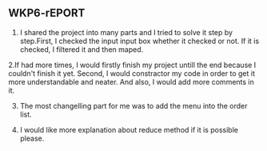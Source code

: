 ##  WKP6-rEPORT

1. I shared the project into many parts and I tried to solve it step by step.First, I checked the input input box whether it checked or not. If it is checked, I filtered it and then maped.

2.If had more times, I would firstly finish my project untill the end because I couldn't finish it yet. Second, I would constractor my code in order to get it more understandable and neater. And also, I would add more comments in it.

3. The most changelling part for me was to add the menu into the order list.

4. I would like more explanation about reduce method if it is possible please.
